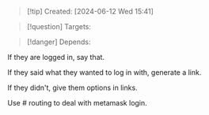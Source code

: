 
>[!tip] Created: [2024-06-12 Wed 15:41]

>[!question] Targets: 

>[!danger] Depends: 

If they are logged in, say that.

If they said what they wanted to log in with, generate a link.

If they didn't, give them options in links.

Use # routing to deal with metamask login.